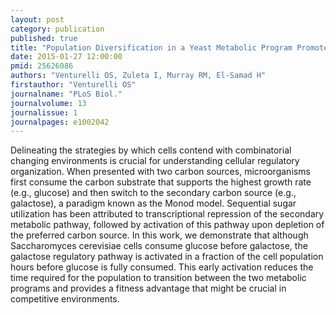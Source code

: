 ```yaml
---
layout: post
category: publication
published: true
title: "Population Diversification in a Yeast Metabolic Program Promotes Anticipation of Environmental Shifts."
date: 2015-01-27 12:00:00
pmid: 25626086
authors: "Venturelli OS, Zuleta I, Murray RM, El-Samad H"
firstauthor: "Venturelli OS"
journalname: "PLoS Biol."
journalvolume: 13
journalissue: 1
journalpages: e1002042
---
```


Delineating the strategies by which cells contend with combinatorial changing environments is crucial for understanding cellular regulatory organization. When presented with two carbon sources, microorganisms first consume the carbon substrate that supports the highest growth rate (e.g., glucose) and then switch to the secondary carbon source (e.g., galactose), a paradigm known as the Monod model. Sequential sugar utilization has been attributed to transcriptional repression of the secondary metabolic pathway, followed by activation of this pathway upon depletion of the preferred carbon source. In this work, we demonstrate that although Saccharomyces cerevisiae cells consume glucose before galactose, the galactose regulatory pathway is activated in a fraction of the cell population hours before glucose is fully consumed. This early activation reduces the time required for the population to transition between the two metabolic programs and provides a fitness advantage that might be crucial in competitive environments.

